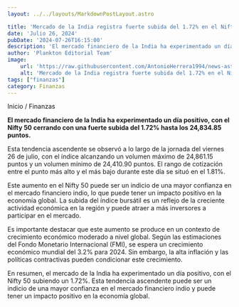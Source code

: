 ```yaml
---
layout: ../../layouts/MarkdownPostLayout.astro

title: 'Mercado de la India registra fuerte subida del 1.72% en el Nifty 50'
date: 'Julio 26, 2024'
pubDate: '2024-07-26T16:15:00'
description: 'El mercado financiero de la India ha experimentado un día positivo, con el Nifty 50 cerrando con una fuerte subida del 1.72% hasta los 24,834.85 puntos.'
author: 'Plankton Editorial Team'
image:
    url: 'https://raw.githubusercontent.com/AntonioHerrera1994/news-astro/master/src/assets/finanzas/finanzas67.webp'
    alt: 'Mercado de la India registra fuerte subida del 1.72% en el Nifty 50'
tags: ["finanzas"]
category: Finanzas
---
```


<span><a href="/" style="text-decoration:none;color:#0F1416">Inicio</a> / <a href="/finanzas" style="text-decoration:none;color:#0F1416">Finanzas</a></span>


<p style="font-weight: bold;">El mercado financiero de la India ha experimentado un día positivo, con el Nifty 50 cerrando con una fuerte subida del 1.72% hasta los 24,834.85 puntos. </p>

Esta tendencia ascendente se observó a lo largo de la jornada del viernes 26 de julio, con el índice alcanzando un volumen máximo de 24,861.15 puntos y un volumen mínimo de 24,410.90 puntos. El rango de cotización entre el punto más alto y el más bajo durante este día se situó en el 1.81%.

Este aumento en el Nifty 50 puede ser un indicio de una mayor confianza en el mercado financiero indio, lo que puede tener un impacto positivo en la economía global. La subida del índice bursátil es un reflejo de la creciente actividad económica en la región y puede atraer a más inversores a participar en el mercado.

Es importante destacar que este aumento se produce en un contexto de crecimiento económico moderado a nivel global. Según las estimaciones del Fondo Monetario Internacional (FMI), se espera un crecimiento económico mundial del 3.2% para 2024. Sin embargo, la alta inflación y las políticas contractivas pueden condicionar este crecimiento.

En resumen, el mercado de la India ha experimentado un día positivo, con el Nifty 50 subiendo un 1.72%. Esta tendencia ascendente puede ser un indicio de una mayor confianza en el mercado financiero indio y puede tener un impacto positivo en la economía global.
